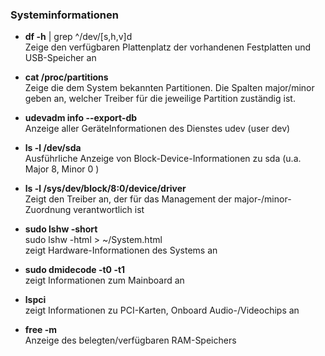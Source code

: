 ### Systeminformationen

* **df -h** \| grep ^/dev/\[s,h,v\]d  
  Zeige den verfügbaren Plattenplatz der vorhandenen Festplatten und USB-Speicher an

* **cat /proc/partitions**  
  Zeige die dem System bekannten Partitionen. Die Spalten major/minor geben an, welcher Treiber für die jeweilige Partition zuständig ist.

* **udevadm info --export-db**  
  Anzeige aller GeräteInformationen des Dienstes udev \(user dev\)

* **ls -l /dev/sda**  
  Ausführliche Anzeige von Block-Device-Informationen zu sda \(u.a. Major 8, Minor 0 \)

* **ls -l /sys/dev/block/8\:0/device/driver**  
  Zeigt den Treiber an, der für das Management der major-/minor-Zuordnung verantwortlich ist

* **sudo lshw -short**  
  sudo lshw -html &gt; ~/System.html  
  zeigt Hardware-Informationen des Systems an

* **sudo dmidecode -t0 -t1**  
  zeigt Informationen zum Mainboard an

* **lspci**  
  zeigt Informationen zu PCI-Karten, Onboard Audio-/Videochips an

* **free -m**  
  Anzeige des belegten/verfügbaren RAM-Speichers



